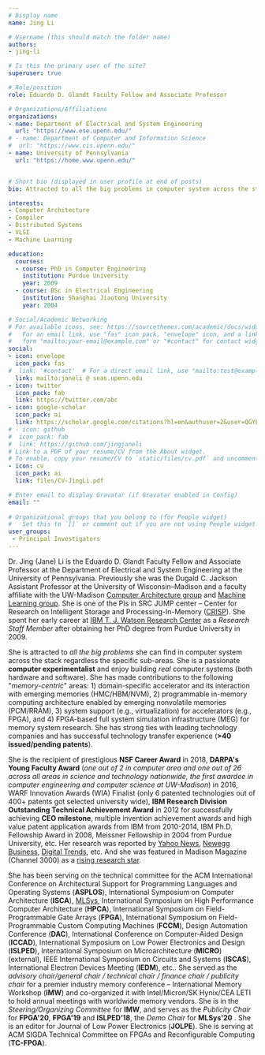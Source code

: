 ```yaml
---
# Display name
name: Jing Li

# Username (this should match the folder name)
authors:
- jing-li

# Is this the primary user of the site?
superuser: true

# Role/position
role: Eduardo D. Glandt Faculty Fellow and Associate Professor

# Organizations/Affiliations
organizations:
- name: Department of Electrical and System Engineering
  url: "https://www.ese.upenn.edu/"
# - name: Department of Computer and Information Science
#  url: "https://www.cis.upenn.edu/"
- name: University of Pennsylvania
  url: "https://home.www.upenn.edu/"


# Short bio (displayed in user profile at end of posts)
bio: Attracted to all the big problems in computer system across the stack regardless the specific sub-areas.

interests:
- Computer Architecture
- Compiler
- Distributed Systems
- VLSI
- Machine Learning

education:
  courses:
  - course: PhD in Computer Engineering
    institution: Purdue University
    year: 2009
  - course: BSc in Electrical Engineering
    institution: Shanghai Jiaotong University
    year: 2004

# Social/Academic Networking
# For available icons, see: https://sourcethemes.com/academic/docs/widgets/#icons
#   For an email link, use "fas" icon pack, "envelope" icon, and a link in the
#   form "mailto:your-email@example.com" or "#contact" for contact widget.
social:
- icon: envelope
  icon_pack: fas
#  link: '#contact'  # For a direct email link, use "mailto:test@example.org".
  link: mailto:janeli @ seas.upenn.edu
- icon: twitter
  icon_pack: fab
  link: https://twitter.com/abc
- icon: google-scholar
  icon_pack: ai
  link: https://scholar.google.com/citations?hl=en&authuser=2&user=QGYL3tAAAAAJ
# - icon: github
#  icon_pack: fab
#  link: https://github.com/jingjaneli
# Link to a PDF of your resume/CV from the About widget.
# To enable, copy your resume/CV to `static/files/cv.pdf` and uncomment the lines below.  
- icon: cv
  icon_pack: ai
  link: files/CV-JingLi.pdf

# Enter email to display Gravatar (if Gravatar enabled in Config)
email: ""
  
# Organizational groups that you belong to (for People widget)
#   Set this to `[]` or comment out if you are not using People widget.  
user_groups:
 - Principal Investigators
---
```

Dr. Jing (Jane) Li is the Eduardo D. Glandt Faculty Fellow and Associate Professor at the Department of Electrical and System Engineering at the University of Pennsylvania. Previously she was the Dugald C. Jackson Assistant Professor at the University of Wisconsin–Madison and a faculty affiliate with the UW-Madison [Computer Architecture group](http://pages.cs.wisc.edu/~arch/uwarch/) and [Machine Learning group](https://machinelearning.wisc.edu/). She is one of the PIs in SRC JUMP center – Center for Research on Intelligent Storage and Processing-In-Memory ([CRISP](https://crisp.engineering.virginia.edu/staff)). She spent her early career at [IBM T. J. Watson Research Center](https://www.research.ibm.com/labs/watson/) as a *Research Staff Member* after obtaining her PhD degree from Purdue University in 2009.

She is attracted to *all the big problems* she can find in computer system across the stack regardless the specific sub-areas. She is a passionate **computer experimentalist** and enjoy building *real* computer systems (both hardware and software). She has made contributions to the following "*memory-centric*" areas: 1) domain-specific accelerator and its interaction with emerging memories (HMC/HBM/NVM), 2) programmable in-memory computing architecture enabled by emerging nonvolatile memories (PCM/RRAM), 3) system support (e.g., virtualization) for accelerators (e.g., FPGA), and 4) FPGA-based full system simulation infrastructure (MEG) for memory system research. She has strong ties with leading technology companies and has successful technology transfer experience (**>40 issued/pending patents**).

She is the recipient of prestigious **NSF Career Award** in 2018, **DARPA's Young Faculty Award** (*one out of 2 in computer area and one out of 26 across all areas in science and technology nationwide, the first awardee in computer engineering and computer science at UW-Madison*) in 2016, WARF Innovation Awards (WIA) Finalist (only 6 patented technologies out of 400+ patents got selected university wide), **IBM Research Division Outstanding Technical Achievement Award** in 2012 for successfully achieving **CEO milestone**, multiple invention achievement awards and high value patent application awards from IBM from 2010-2014, IBM Ph.D. Fellowship Award in 2008, Meissner Fellowship in 2004 from Purdue University, etc. Her research was reported by [Yahoo News](https://ca.news.yahoo.com/liquid-silicon-chips-could-integrate-010242640.html), [Newegg Business](https://www.neweggbusiness.com/smartbuyer/components/liquid-silicon-computer-hardware/), [Digital Trends](https://www.digitaltrends.com/computing/liquid-silicon-merge-hardware-software-one-device/), etc. And she was featured in Madison Magazine (Channel 3000) as a [rising research star](https://www.channel3000.com/madison-magazine/city-life/a-rising-research-star/524062115).

She has been serving on the technical committee for the ACM International Conference on Architectural Support for Programming Languages and Operating Systems (**ASPLOS**), International Symposium on Computer Architecture (**ISCA**), [MLSys](https://mlsys.org/), International Symposium on High Performance Computer Architecture (**HPCA**), International Symposium on Field-Programmable Gate Arrays (**FPGA**), International Symposium on Field-Programmable Custom Computing Machines (**FCCM**), Design Automation Conference (**DAC**), International Conference on Computer‑Aided Design (**ICCAD**), International Symposium on Low Power Electronics and Design (**ISLPED**), International Symposium on Microarchitecture (**MICRO**) (external), IEEE International Symposium on Circuits and Systems (**ISCAS**), International Electron Devices Meeting (**IEDM**), etc.. She served as the *advisory chair/general chair / technical chair / finance chair / publicity chair* for a premier industry memory conference – International Memory Workshop (**IMW**) and co-organized it with Intel/Micron/SK Hynix/CEA LETI to hold annual meetings with worldwide memory vendors. She is in the *Steering/Organizing Committee* for **IMW**, and serves as the *Publicity Chair* for **FPGA'20**, **FPGA'19** and **ISLPED’18**, the *Demo Chair* for **MLSys'20** . She is an editor for Journal of Low Power Electronics (**JOLPE**). She is serving at ACM SIGDA Technical Committee on FPGAs and Reconfigurable Computing (**TC-FPGA**).